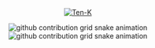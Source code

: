 <!-- [![GitHub Streak](https://streak-stats.demolab.com?user=muzilib)](https://git.io/streak-stats) -->

<div align="center">
    
<a href="https://github.com/Ten-K">
    <img src="https://count.getloli.com/get/@:Ten-K" alt="Ten-K"/>
</a>
 
![github contribution grid snake animation](https://raw.githubusercontent.com/muzilib/muzilib/output/github-contribution-grid-snake-dark.svg#gh-dark-mode-only)
![github contribution grid snake animation](https://raw.githubusercontent.com/muzilib/muzilib/output/github-contribution-grid-snake.svg#gh-light-mode-only)
 
</div>
